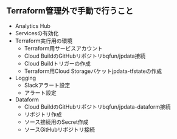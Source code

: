 
## Terraform管理外で手動で行うこと
- Analytics Hub
- Servicesの有効化
- Terraform実行用の環境
  - Terraform用サービスアカウント
  - Cloud BuildのGitHubリポジトリbqfun/jpdata接続
  - Cloud Buildトリガーの作成
  - Terraform用Cloud Storageバケットjpdata-tfstateの作成
- Logging
  - Slackアラート設定
  - アラート設定
- Dataform
  - Cloud BuildのGitHubリポジトリbqfun/jpdata-dataform接続
  - リポジトリ作成
  - ソース接続用のSecret作成
  - ソースGitHubリポジトリ接続
